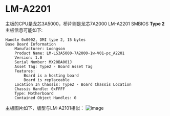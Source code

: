 # LM-A2201  

主板的CPU是龙芯3A5000，桥片则是龙芯7A2000
LM-A2201 SMBIOS **Type 2** 主板信息可能如下:  
```  
Handle 0x0002, DMI type 2, 15 bytes
Base Board Information
	Manufacturer: Loongson
	Product Name: LM-LS3A5000-7A2000-1w-V01-pc_A2201
	Version: 1.0
	Serial Number: MX20BA001J
	Asset Tag: Type2 - Board Asset Tag
	Features:
		Board is a hosting board
		Board is replaceable
	Location In Chassis: Type2 - Board Chassis Location
	Chassis Handle: 0xFFFF
	Type: Motherboard
	Contained Object Handles: 0
```  
主板图片如下，版型与LM-A2101相似：
![image](https://github.com/loongson/Firmware/blob/main/Image/A2101.jpg)
